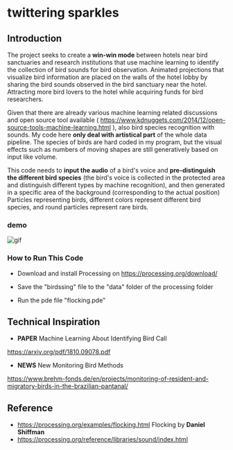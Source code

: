 # twittering sparkles

## Introduction


The project seeks to create a **win-win mode** between hotels near bird sanctuaries and research institutions that use machine learning to identify the collection of bird sounds for bird observation. Animated projections that visualize bird information are placed on the walls of the hotel lobby by sharing the bird sounds observed in the bird sanctuary near the hotel. Attracting more bird lovers to the hotel while acquiring funds for bird researchers.

Given that there are already various machine learning related discussions and open source tool available ( <https://www.kdnuggets.com/2014/12/open-source-tools-machine-learning.html> ), also bird species recognition with sounds. My code here **only deal with artistical part** of the whole data pipeline. The species of birds are hard coded in my program, but the visual effects such as numbers of moving shapes are still generatively based on input like volume.

This code needs to **input the audio** of a bird's voice and **pre-distinguish the different bird species** (the bird's voice is collected in the protected area and distinguish different types by machine recognition), and then generated in a specific area of the background (corresponding to the actual position) Particles representing birds, different colors represent different bird species, and round particles represent rare birds.
### demo
![gif](image/Demo.gif)
### How to Run This Code
  * Download and install Processing on <https://processing.org/download/>
  
  * Save the "birdssing" file to the "data" folder of the processing folder 
  
  * Run the pde file "flocking.pde"




## Technical Inspiration

* **PAPER**  Machine Learning About Identifying Bird Call 

<https://arxiv.org/pdf/1810.09078.pdf>


* **NEWS**  New Monitoring Bird Methods

<https://www.brehm-fonds.de/en/projects/monitoring-of-resident-and-migratory-birds-in-the-brazilian-pantanal/> 





## Reference
* https://processing.org/examples/flocking.html Flocking by **Daniel Shiffman**
* https://processing.org/reference/libraries/sound/index.html
